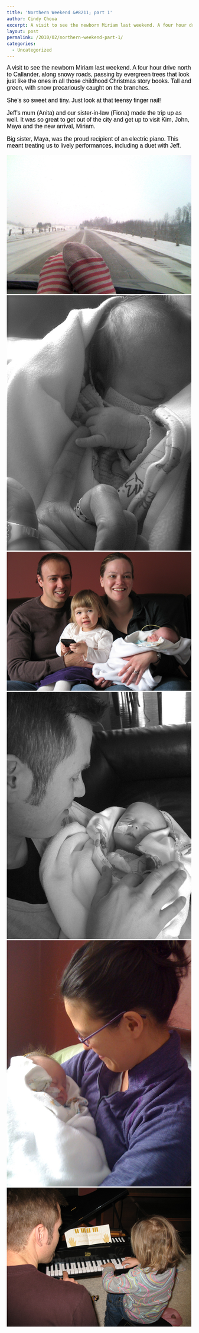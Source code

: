 ```yaml
---
title: 'Northern Weekend &#8211; part 1'
author: Cindy Choua
excerpt: A visit to see the newborn Miriam last weekend. A four hour drive north to Callander, along snowy roads, passing by evergreen trees that look just like the ones in all those childhood Christmas story books. Tall and green, with snow precariously c...
layout: post
permalink: /2010/02/northern-weekend-part-1/
categories:
  - Uncategorized
---
```

<div style="font-family:arial, helvetica, sans-serif;font-size:12pt;color:#000000;">
  <div>
    A visit to see the newborn Miriam last weekend. A four hour drive north to Callander, along snowy roads, passing by evergreen trees that look just like the ones in all those childhood Christmas story books. Tall and green, with snow precariously caught on the branches.
  </div>
  
  <p />
  
  <div>
    She&#8217;s so sweet and tiny. Just look at that teensy finger nail!
  </div>
  
  <p />
  
  <div>
    Jeff&#8217;s mum (Anita) and our sister-in-law (Fiona) made the trip up as well. It was so great to get out of the city and get up to visit Kim, John, Maya and the new arrival, Miriam.
  </div>
  
  <p />
  
  <div>
    Big sister, Maya, was the proud recipient of an electric piano. This meant treating us to lively&nbsp;performances, including a duet with Jeff.
  </div>
  
  <p />
</div>

<div class='p_embed p_image_embed'>
  <a href="/wp-content/uploads/2010/02/img_5037-scaled-1000.jpg"><img alt="Img_5037" height="375" src="/wp-content/uploads/2010/02/img_5037-scaled-1000.jpg?w=300" width="500" /></a><a href="/wp-content/uploads/2010/02/img_5056-scaled-1000.jpg"><img alt="Img_5056" height="689" src="/wp-content/uploads/2010/02/img_5056-scaled-1000.jpg?w=217" width="500" /></a><a href="/wp-content/uploads/2010/02/img_3183-scaled-1000.jpg"><img alt="Img_3183" height="375" src="/wp-content/uploads/2010/02/img_3183-scaled-1000.jpg?w=300" width="500" /></a><a href="/wp-content/uploads/2010/02/img_5049-scaled-1000.jpg"><img alt="Img_5049" height="667" src="/wp-content/uploads/2010/02/img_5049-scaled-1000.jpg?w=225" width="500" /></a><a href="/wp-content/uploads/2010/02/img_5052-scaled-1000.jpg"><img alt="Img_5052" height="664" src="/wp-content/uploads/2010/02/img_5052-scaled-1000.jpg?w=225" width="500" /></a><a href="/wp-content/uploads/2010/02/img_3175-scaled-1000.jpg"><img alt="Img_3175" height="375" src="/wp-content/uploads/2010/02/img_3175-scaled-1000.jpg?w=300" width="500" /></a>
</div>